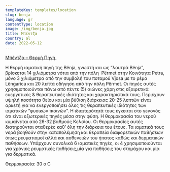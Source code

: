 ```yaml
---
templateKey: templates/location
slug: benja
language: gr
contentType: location
image: /img/benja.jpg
title: Μπέντζα
country: al
date: 2022-05-12
---
```

<ins>Μπέντζα – Θερμή Πηγή </ins>

Η θερμή ιαματική πηγή της Bënja, γνωστή και ως “λουτρά Bënja”, βρίσκεται 14 χιλιόμετρα νότια από την πόλη  Përmet στην Κοινότητα Petra, μόνο 3 χιλιόμετρα από την συμβολή του ποταμού Vjosa με το ρέμα Lëngarica και 20 λεπτά οδήγηση από την πόλη Përmet. Οι πηγές αυτές χρησιμοποιούνται πάνω από πέντε (5) αιώνες χάρη στις εξαιρετικά ευεργετικές & θεραπευτικές ιδιότητες και χαρακτηριστικά τους. Περιέχουν υψηλή ποσότητα θείου και μία βύθιση διάρκειας 20-25 λεπτών είναι αρκετή για να ενεργοποιήσει όλες τις θεραπευτικές ιδιότητες των ιαματικών “φυσικών πισινών”. Η ιδιαιτερότητά τους έγκειται στο γεγονός ότι είναι εξωτερικές πηγές μέσα στην φύση. Η θερμοκρασία του νερού κυμαίνεται από 26-32 βαθμούς Κελσίου. Οι θερμοκρασίες αυτές διατηρούνται σταθερές καθ’ όλη την διάρκεια του έτους. Τα ιαματικά τους νερά βοηθούν στην καταπολέμηση και θεραπεία διαφορετικών παθήσεων όπως ρευματισμοί αλλά και ασθενειών του ήπατος καθώς και δερματικών παθήσεων. Υπάρχουν συνολικά 6 ιαματικές πηγές, οι 4 χρησιμοποιούνται για χρόνιες ρευματικές παθήσεις,μία για παθήσεις του στομάχου και μία για δερματικά.

Θερμοκρασία: 30 ο C